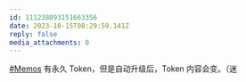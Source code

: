 ```yaml
---
id: 111238093151663356
date: 2023-10-15T08:29:59.141Z
reply: false
media_attachments: 0
---
```


[#Memos](https://e5n.cc/tags/Memos) 有永久 Token，但是自动升级后，Token 内容会变。（迷

